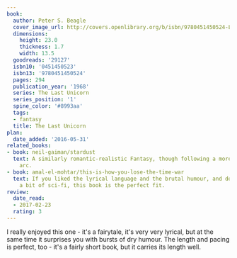```yaml
---
book:
  author: Peter S. Beagle
  cover_image_url: http://covers.openlibrary.org/b/isbn/9780451450524-L.jpg
  dimensions:
    height: 23.0
    thickness: 1.7
    width: 13.5
  goodreads: '29127'
  isbn10: '0451450523'
  isbn13: '9780451450524'
  pages: 294
  publication_year: '1968'
  series: The Last Unicorn
  series_position: '1'
  spine_color: '#8993aa'
  tags:
  - fantasy
  title: The Last Unicorn
plan:
  date_added: '2016-05-31'
related_books:
- book: neil-gaiman/stardust
  text: A similarly romantic-realistic Fantasy, though following a more conventional
    arc.
- book: amal-el-mohtar/this-is-how-you-lose-the-time-war
  text: If you liked the lyrical language and the brutal humour, and don't mind reading
    a bit of sci-fi, this book is the perfect fit.
review:
  date_read:
  - 2017-02-23
  rating: 3
---
```


I really enjoyed this one - it's a fairytale, it's very very lyrical, but at the same time it surprises you with bursts of dry humour. The length and pacing is perfect, too - it's a fairly short book, but it carries its length well.
